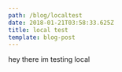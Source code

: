 ```yaml
---
path: /blog/localtest
date: 2018-01-21T03:58:33.625Z
title: local test
template: blog-post
---
```

hey there im testing local
